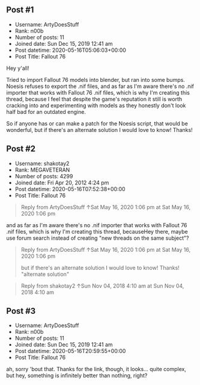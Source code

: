 ## Post #1
- Username: ArtyDoesStuff
- Rank: n00b
- Number of posts: 11
- Joined date: Sun Dec 15, 2019 12:41 am
- Post datetime: 2020-05-16T05:06:03+00:00
- Post Title: Fallout 76

Hey y'all! 

Tried to import Fallout 76 models into blender, but ran into some bumps. Noesis refuses to export the .nif files, and as far as I'm aware there's no .nif importer that works with Fallout 76 .nif files, which is why I'm creating this thread, because I feel that despite the game's reputation it still is worth cracking into and experimenting with models as they honestly don't look half bad for an outdated engine. 

So if anyone has or can make a patch for the Noesis script, that would be wonderful, but if there's an alternate solution I would love to know! Thanks!
## Post #2
- Username: shakotay2
- Rank: MEGAVETERAN
- Number of posts: 4299
- Joined date: Fri Apr 20, 2012 4:24 pm
- Post datetime: 2020-05-16T07:52:38+00:00
- Post Title: Fallout 76

> Reply from ArtyDoesStuff ↑Sat May 16, 2020 1:06 pm at Sat May 16, 2020 1:06 pm
>
> 
and as far as I'm aware there's no .nif importer that works with Fallout 76 .nif files, which is why I'm creating this thread, becauseHey there,
maybe use forum search instead of creating "new threads on the same subject"? 

> Reply from ArtyDoesStuff ↑Sat May 16, 2020 1:06 pm at Sat May 16, 2020 1:06 pm
>
> but if there's an alternate solution I would love to know! Thanks!
"alternate solution"

> Reply from shakotay2 ↑Sun Nov 04, 2018 4:10 am at Sun Nov 04, 2018 4:10 am
>
>
## Post #3
- Username: ArtyDoesStuff
- Rank: n00b
- Number of posts: 11
- Joined date: Sun Dec 15, 2019 12:41 am
- Post datetime: 2020-05-16T20:59:55+00:00
- Post Title: Fallout 76

ah, sorry 'bout that. Thanks for the link, though, it looks... quite complex, but hey, something is infinitely better than nothing, right?
